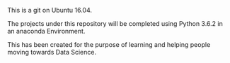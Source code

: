 This is a git on Ubuntu 16.04.

The projects under this repository will be completed using Python 3.6.2 in an anaconda Environment.

This has been created for the purpose of learning and helping people moving towards Data Science.
